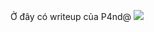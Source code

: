 Ở đây có writeup của P4nd@ 
![](https://i.etsystatic.com/43854829/r/il/18bf5b/5029751031/il_794xN.5029751031_9n2v.jpg)
